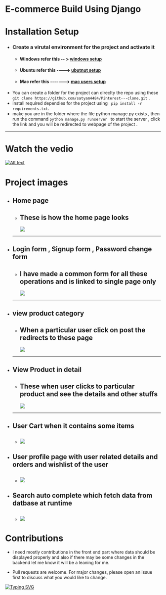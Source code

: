 # E-commerce Build Using Django 


# Installation Setup
  - ### Create a virutal environment for the project and activate it
    -  #### Windows refer this -- > [windows setup](https://www.stanleyulili.com/django/how-to-install-django-on-windows/)
    - #### Ubuntu refer this ----> [ubutnut setup](https://www.javatpoint.com/django-virtual-environment-setup)
    - #### Mac refer this -------> [mac users setup](https://appdividend.com/2018/03/28/how-to-install-django-in-mac/)
  - You can create a folder for the project can direclty the repo using these ` git clone https://github.com/satyam4484/Pinterest---clone.git` .
  - install required dependies for the project using  ` pip install -r requirements.txt`.
  - make you are in the folder where the file python manage.py exists , then run the command `python manage.py runserver ` to start the server , click the link and you will be redirected to webpage of the project .

___
# Watch the vedio
[![Alt text](images/home.png)](https://youtu.be/2bBJpupWWog)
# Project images 
  - ## Home page 
    - ## These is how the home page looks 
       ![](images/home.png)
    ------
  - ## Login form , Signup form , Password change form
    - ## I have made a common form for all these operations and is linked to single page only
        ![](images/login.png)
    -----
  - ## view product category
    - ## When a particular user click on post the redirects to these page 
        ![](images/cat.png)
    -----
  - ## View Product in detail 
    - ## These when user clicks to particular product and see the details and other stuffs 
        ![](images/product.png)
    ----
  - ## User Cart when it contains some items  
    - ## ![](images/cart.png)

  - ## User profile page with user related details and orders and wishlist of the user
    - ## ![](images/profile.png)

  - ## Search auto complete which fetch data from datbase at runtime 
    - ## ![](images/search.png)


# Contributions
  -  I need mostly contributions in the front end part where data should be displayed properly and also if there may be some changes in the backend let me know it will be a leaning for me.

  - Pull requests are welcome. For major changes, please open an issue first to discuss what you would like to change.


[![Typing SVG](https://readme-typing-svg.herokuapp.com?color=B60755&size=30&center=true&vCenter=true&width=500&lines=Thank+You+for+visiting+)](https://git.io/typing-svg)


